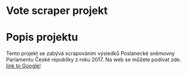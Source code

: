 # Vote scraper projekt
# Popis projektu
Tento projekt se zabývá scrapováním výsledků Poslanecké sněmovny Parlamentu České republiky z roku 2017. Na web se můžete podívat zde. [link to Google!](http://google.com)
